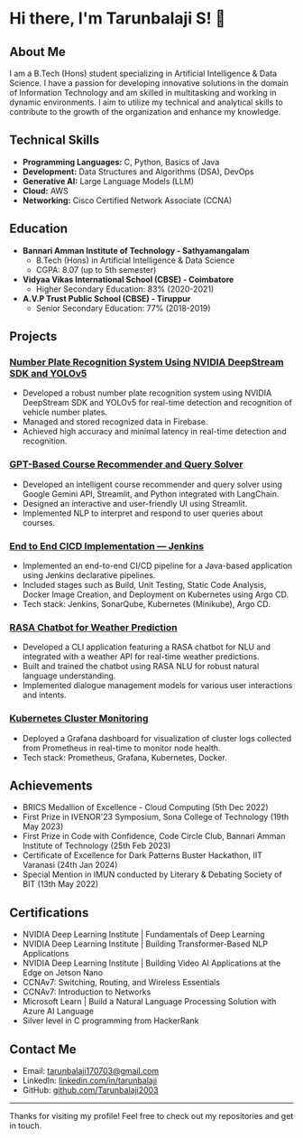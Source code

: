 # Hi there, I'm Tarunbalaji S! 👋

## About Me
I am a B.Tech (Hons) student specializing in Artificial Intelligence & Data Science. I have a passion for developing innovative solutions in the domain of Information Technology and am skilled in multitasking and working in dynamic environments. I aim to utilize my technical and analytical skills to contribute to the growth of the organization and enhance my knowledge.

## Technical Skills
- **Programming Languages:** C, Python, Basics of Java
- **Development:** Data Structures and Algorithms (DSA), DevOps
- **Generative AI:** Large Language Models (LLM)
- **Cloud:** AWS
- **Networking:** Cisco Certified Network Associate (CCNA)

## Education
- **Bannari Amman Institute of Technology - Sathyamangalam**
  - B.Tech (Hons) in Artificial Intelligence & Data Science
  - CGPA: 8.07 (up to 5th semester)
- **Vidyaa Vikas International School (CBSE) - Coimbatore**
  - Higher Secondary Education: 83% (2020-2021)
- **A.V.P Trust Public School (CBSE) - Tiruppur**
  - Senior Secondary Education: 77% (2018-2019)

## Projects
### [Number Plate Recognition System Using NVIDIA DeepStream SDK and YOLOv5](https://github.com/Tarunbalaji2003/Deepstream_Number-plate)
- Developed a robust number plate recognition system using NVIDIA DeepStream SDK and YOLOv5 for real-time detection and recognition of vehicle number plates.
- Managed and stored recognized data in Firebase.
- Achieved high accuracy and minimal latency in real-time detection and recognition.

### [GPT-Based Course Recommender and Query Solver](https://github.com/Tarunbalaji2003/GPT-for-CourseRecommendations)
- Developed an intelligent course recommender and query solver using Google Gemini API, Streamlit, and Python integrated with LangChain.
- Designed an interactive and user-friendly UI using Streamlit.
- Implemented NLP to interpret and respond to user queries about courses.

### [End to End CICD Implementation — Jenkins](https://github.com/Tarunbalaji2003/CI-CD-Jenkins)
- Implemented an end-to-end CI/CD pipeline for a Java-based application using Jenkins declarative pipelines.
- Included stages such as Build, Unit Testing, Static Code Analysis, Docker Image Creation, and Deployment on Kubernetes using Argo CD.
- Tech stack: Jenkins, SonarQube, Kubernetes (Minikube), Argo CD.

### [RASA Chatbot for Weather Prediction](https://github.com/Tarunbalaji2003/Rasa_Chatbot)
- Developed a CLI application featuring a RASA chatbot for NLU and integrated with a weather API for real-time weather predictions.
- Built and trained the chatbot using RASA NLU for robust natural language understanding.
- Implemented dialogue management models for various user interactions and intents.

### [Kubernetes Cluster Monitoring](https://github.com/Tarunbalaji2003/Kubernetes-Monitoring)
- Deployed a Grafana dashboard for visualization of cluster logs collected from Prometheus in real-time to monitor node health.
- Tech stack: Prometheus, Grafana, Kubernetes, Docker.

## Achievements
- BRICS Medallion of Excellence - Cloud Computing (5th Dec 2022)
- First Prize in IVENOR'23 Symposium, Sona College of Technology (19th May 2023)
- First Prize in Code with Confidence, Code Circle Club, Bannari Amman Institute of Technology (25th Feb 2023)
- Certificate of Excellence for Dark Patterns Buster Hackathon, IIT Varanasi (24th Jan 2024)
- Special Mention in IMUN conducted by Literary & Debating Society of BIT (13th May 2022)

## Certifications
- NVIDIA Deep Learning Institute | Fundamentals of Deep Learning
- NVIDIA Deep Learning Institute | Building Transformer-Based NLP Applications
- NVIDIA Deep Learning Institute | Building Video AI Applications at the Edge on Jetson Nano
- CCNAv7: Switching, Routing, and Wireless Essentials
- CCNAv7: Introduction to Networks
- Microsoft Learn | Build a Natural Language Processing Solution with Azure AI Language
- Silver level in C programming from HackerRank

## Contact Me
- Email: tarunbalaji170703@gmail.com
- LinkedIn: [linkedin.com/in/tarunbalaji](https://www.linkedin.com/in/tarunbalaji)
- GitHub: [github.com/Tarunbalaji2003](https://github.com/Tarunbalaji2003)

---

Thanks for visiting my profile! Feel free to check out my repositories and get in touch.
